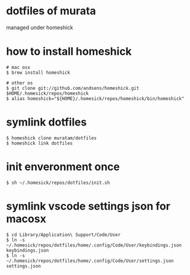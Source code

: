 # dotfiles of murata
managed under homeshick

# how to install homeshick
```
# mac osx
$ brew install homeshick

# other os
$ git clone git://github.com/andsens/homeshick.git $HOME/.homesick/repos/homeshick
$ alias homeshick="${HOME}/.homesick/repos/homeshick/bin/homeshick"

```

# symlink dotfiles
```
$ homeshick clone muratam/dotfiles
$ homeshick link dotfiles
```

# init enveronment once
```
$ sh ~/.homesick/repos/dotfiles/init.sh
```


# symlink vscode settings json for macosx
```
$ cd Library/Application\ Support/Code/User
$ ln -s ~/.homesick/repos/dotfiles/home/.config/Code/User/keybindings.json keybindings.json
$ ln -s ~/.homesick/repos/dotfiles/home/.config/Code/User/settings.json settings.json
```
